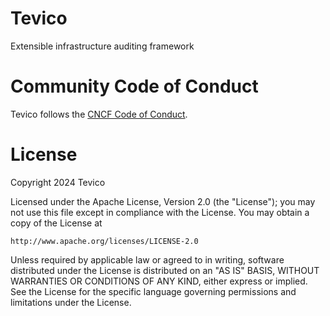 # Tevico

Extensible infrastructure auditing framework

# Community Code of Conduct

Tevico follows the [CNCF Code of Conduct](https://github.com/cncf/foundation/blob/master/code-of-conduct.md).

# License

Copyright 2024 Tevico

Licensed under the Apache License, Version 2.0 (the "License");
you may not use this file except in compliance with the License.
You may obtain a copy of the License at

    http://www.apache.org/licenses/LICENSE-2.0

Unless required by applicable law or agreed to in writing, software
distributed under the License is distributed on an "AS IS" BASIS,
WITHOUT WARRANTIES OR CONDITIONS OF ANY KIND, either express or implied.
See the License for the specific language governing permissions and
limitations under the License.